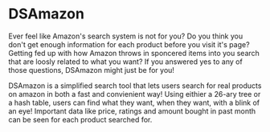 # DSAmazon
Ever feel like Amazon's search system is not for you?
Do you think you don't get enough information for each product before you visit it's page?
Getting fed up with how Amazon throws in sponcered items into you search that are loosly related to what you want?
If you answered yes to any of those questions, DSAmazon might just be for you!

DSAmazon is a simplified search tool that lets users search for real products on amazon in both a fast and convienient way!
Using eithier a 26-ary tree or a hash table, users can find what they want, when they want, with a blink of an eye! 
Important data like price, ratings and amount bought in past month can be seen for each product searched for.